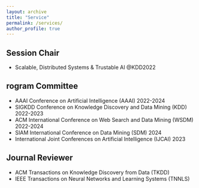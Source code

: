 ```yaml
---
layout: archive
title: "Service"
permalink: /services/
author_profile: true
---
```


## Session Chair
* Scalable, Distributed Systems & Trustable AI @KDD2022

## rogram Committee
* AAAI Conference on Artificial Intelligence (AAAI) 2022-2024
* SIGKDD Conference on Knowledge Discovery and Data Mining (KDD) 2022-2023
* ACM International Conference on Web Search and Data Mining (WSDM) 2022-2024
* SIAM International Conference on Data Mining (SDM) 2024
* International Joint Conferences on Artificial Intelligence (IJCAI) 2023

## Journal Reviewer
* ACM Transactions on Knowledge Discovery from Data (TKDD)
* IEEE Transactions on Neural Networks and Learning Systems (TNNLS)
